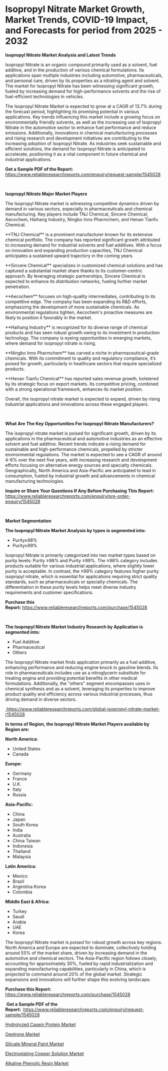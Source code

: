 <p><h1>Isopropyl Nitrate Market Growth, Market Trends, COVID-19 Impact, and Forecasts for period from 2025 - 2032</h1></p><p><strong>Isopropyl Nitrate Market Analysis and Latest Trends</strong></p>
<p><p>Isopropyl Nitrate is an organic compound primarily used as a solvent, fuel additive, and in the production of various chemical formulations. Its applications span multiple industries including automotive, pharmaceuticals, and personal care, driven by its properties as a nitrating agent and solvent. The market for Isopropyl Nitrate has been witnessing significant growth, fueled by increasing demand for high-performance solvents and the rise of fuel-efficient technologies in vehicles.</p><p>The Isopropyl Nitrate Market is expected to grow at a CAGR of 13.7% during the forecast period, highlighting its promising potential in various applications. Key trends influencing this market include a growing focus on environmentally friendly solvents, as well as the increasing use of Isopropyl Nitrate in the automotive sector to enhance fuel performance and reduce emissions. Additionally, innovations in chemical manufacturing processes and rising research and development initiatives are contributing to the increasing adoption of Isopropyl Nitrate. As industries seek sustainable and efficient solutions, the demand for Isopropyl Nitrate is anticipated to accelerate, positioning it as a vital component in future chemical and industrial applications.</p></p>
<p><strong>Get a Sample PDF of the Report:&nbsp;</strong> <a href="https://www.reliableresearchreports.com/enquiry/request-sample/1545028?utm_campaign=33&utm_medium=2&utm_source=Github&utm_content=ia&utm_term=31032025&utm_id=isopropyl-nitrate">https://www.reliableresearchreports.com/enquiry/request-sample/1545028</a></p>
<p>&nbsp;</p>
<p><strong>Isopropyl Nitrate Major Market Players</strong></p>
<p><p>The Isopropyl Nitrate market is witnessing competitive dynamics driven by demand in various sectors, especially in pharmaceuticals and chemical manufacturing. Key players include TNJ Chemical, Sincere Chemical, Aecochem, Haihang Industry, Ningbo Inno Pharmchem, and Henan Tianfu Chemical.</p><p>**TNJ Chemical** is a prominent manufacturer known for its extensive chemical portfolio. The company has reported significant growth attributed to increasing demand for industrial solvents and fuel additives. With a focus on innovation and expanding production capacities, TNJ Chemical anticipates a sustained upward trajectory in the coming years.</p><p>**Sincere Chemical** specializes in customized chemical solutions and has captured a substantial market share thanks to its customer-centric approach. By leveraging strategic partnerships, Sincere Chemical is expected to enhance its distribution networks, fueling further market penetration.</p><p>**Aecochem** focuses on high-quality intermediates, contributing to its competitive edge. The company has been expanding its R&D efforts, emphasizing the development of more sustainable chemicals. As environmental regulations tighten, Aecochem's proactive measures are likely to position it favorably in the market.</p><p>**Haihang Industry** is recognized for its diverse range of chemical products and has seen robust growth owing to its investment in production technology. The company is eyeing opportunities in emerging markets, where demand for isopropyl nitrate is rising.</p><p>**Ningbo Inno Pharmchem** has carved a niche in pharmaceutical-grade chemicals. With its commitment to quality and regulatory compliance, it’s poised for growth, particularly in healthcare sectors that require specialized products.</p><p>**Henan Tianfu Chemical** has reported sales revenue growth, bolstered by its strategic focus on export markets. Its competitive pricing, combined with a strong operational framework, enhances its market position.</p><p>Overall, the isopropyl nitrate market is expected to expand, driven by rising industrial applications and innovations across these engaged players.</p></p>
<p>&nbsp;</p>
<p><strong>What Are The Key Opportunities For Isopropyl Nitrate Manufacturers?</strong></p>
<p><p>The isopropyl nitrate market is poised for significant growth, driven by its applications in the pharmaceutical and automotive industries as an effective solvent and fuel additive. Recent trends indicate a rising demand for sustainable and high-performance chemicals, propelled by stricter environmental regulations. The market is expected to see a CAGR of around 4-6% over the next five years, with increasing research and development efforts focusing on alternative energy sources and specialty chemicals. Geographically, North America and Asia-Pacific are anticipated to lead in consumption, fueled by industrial growth and advancements in chemical manufacturing technologies.</p></p>
<p><strong>Inquire or Share Your Questions If Any Before Purchasing This Report:</strong> <a href="https://www.reliableresearchreports.com/enquiry/pre-order-enquiry/1545028?utm_campaign=33&utm_medium=2&utm_source=Github&utm_content=ia&utm_term=31032025&utm_id=isopropyl-nitrate">https://www.reliableresearchreports.com/enquiry/pre-order-enquiry/1545028</a></p>
<p>&nbsp;</p>
<p><strong>Market Segmentation</strong></p>
<p><strong>The Isopropyl Nitrate Market Analysis by types is segmented into:</strong></p>
<p><ul><li>Purity≥98%</li><li>Purity≥99%</li></ul></p>
<p><p>Isopropyl Nitrate is primarily categorized into two market types based on purity levels: Purity ≥98% and Purity ≥99%. The ≥98% category includes products suitable for various industrial applications, where slightly lower purity is acceptable. In contrast, the ≥99% category features higher purity isopropyl nitrate, which is essential for applications requiring strict quality standards, such as pharmaceuticals or specialty chemicals. The differentiation in these purity levels helps meet diverse industry requirements and customer specifications.</p></p>
<p><strong>Purchase this Report:&nbsp;</strong><a href="https://www.reliableresearchreports.com/purchase/1545028?utm_campaign=33&utm_medium=2&utm_source=Github&utm_content=ia&utm_term=31032025&utm_id=isopropyl-nitrate">https://www.reliableresearchreports.com/purchase/1545028</a></p>
<p>&nbsp;</p>
<p><strong>The Isopropyl Nitrate Market Industry Research by Application is segmented into:</strong></p>
<p><ul><li>Fuel Additive</li><li>Pharmaceutical</li><li>Others</li></ul></p>
<p><p>The Isopropyl Nitrate market finds application primarily as a fuel additive, enhancing performance and reducing engine knock in gasoline blends. Its role in pharmaceuticals includes use as a nitroglycerin substitute for treating angina and providing potential benefits in other medical formulations. Additionally, the "others" segment encompasses uses in chemical synthesis and as a solvent, leveraging its properties to improve product quality and efficiency across various industrial processes, thus driving demand in diverse sectors.</p></p>
<p><a href="https://www.reliableresearchreports.com/global-isopropyl-nitrate-market-r1545028?utm_campaign=33&utm_medium=2&utm_source=Github&utm_content=ia&utm_term=31032025&utm_id=isopropyl-nitrate">&nbsp;https://www.reliableresearchreports.com/global-isopropyl-nitrate-market-r1545028</a></p>
<p><strong>In terms of Region, the Isopropyl Nitrate Market Players available by Region are:</strong></p>
<p>
    <p> <strong> North America: </strong>
        <ul>
            <li>United States</li>
            <li>Canada</li>
        </ul>
        </p> 
    <p> <strong> Europe: </strong>
        <ul>
            <li>Germany</li>
            <li>France</li>
            <li>U.K.</li>
            <li>Italy</li>
            <li>Russia</li>
        </ul>
        </p> 
    <p> <strong> Asia-Pacific: </strong>
        <ul>
            <li>China</li>
            <li>Japan</li>
            <li>South Korea</li>
            <li>India</li>
            <li>Australia</li>
            <li>China Taiwan</li>
            <li>Indonesia</li>
            <li>Thailand</li>
            <li>Malaysia</li>
        </ul>
        </p> 
    <p> <strong> Latin America: </strong>
        <ul>
            <li>Mexico</li>
            <li>Brazil</li>
            <li>Argentina Korea</li>
            <li>Colombia</li>
        </ul>
        </p> 
    <p> <strong> Middle East & Africa: </strong>
        <ul>
            <li>Turkey</li>
            <li>Saudi</li>
            <li>Arabia</li>
            <li>UAE</li>
            <li>Korea</li>
        </ul>
    </p>
    </p>
<p><p>The Isopropyl Nitrate market is poised for robust growth across key regions. North America and Europe are expected to dominate, collectively holding around 55% of the market share, driven by increasing demand in the automotive and chemical sectors. The Asia-Pacific region follows closely, accounting for approximately 30%, fueled by rapid industrialization and expanding manufacturing capabilities, particularly in China, which is projected to command around 20% of the global market. Strategic expansions and innovations will further shape this evolving landscape.</p></p>
<p><strong>Purchase this Report: </strong><a href="https://www.reliableresearchreports.com/purchase/1545028?utm_campaign=33&utm_medium=2&utm_source=Github&utm_content=ia&utm_term=31032025&utm_id=isopropyl-nitrate">https://www.reliableresearchreports.com/purchase/1545028</a></p>
<p>&nbsp;<strong>Get a Sample PDF of the Report:&nbsp;&nbsp;</strong><a href="https://www.reliableresearchreports.com/enquiry/request-sample/1545028?utm_campaign=33&utm_medium=2&utm_source=Github&utm_content=ia&utm_term=31032025&utm_id=isopropyl-nitrate">https://www.reliableresearchreports.com/enquiry/request-sample/1545028</a></p>
<p><strong></strong></p>
<p><p><a href="https://github.com/shroffuhpa/Market-Research-Report-List-1/blob/main/hydrolyzed-casein-protein-market.md?utm_campaign=33&utm_medium=2&utm_source=Github&utm_content=ia&utm_term=31032025&utm_id=isopropyl-nitrate">Hydrolyzed Casein Protein Market</a></p><p><a href="https://github.com/billejuman43/Market-Research-Report-List-1/blob/main/oestrone-market.md?utm_campaign=33&utm_medium=2&utm_source=Github&utm_content=ia&utm_term=31032025&utm_id=isopropyl-nitrate">Oestrone Market</a></p><p><a href="https://github.com/reeseberro3j/Market-Research-Report-List-1/blob/main/silicate-mineral-paint-market.md?utm_campaign=33&utm_medium=2&utm_source=Github&utm_content=ia&utm_term=31032025&utm_id=isopropyl-nitrate">Silicate Mineral Paint Market</a></p><p><a href="https://github.com/rocicbenton/Market-Research-Report-List-1/blob/main/electroplating-copper-solution-market.md?utm_campaign=33&utm_medium=2&utm_source=Github&utm_content=ia&utm_term=31032025&utm_id=isopropyl-nitrate">Electroplating Copper Solution Market</a></p><p><a href="https://github.com/filinjaic7/Market-Research-Report-List-1/blob/main/alkaline-phenolic-resin-market.md?utm_campaign=33&utm_medium=2&utm_source=Github&utm_content=ia&utm_term=31032025&utm_id=isopropyl-nitrate">Alkaline Phenolic Resin Market</a></p></p>